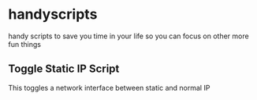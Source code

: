 # handyscripts

handy scripts to save you time in your life so you can focus on other more fun things

## Toggle Static IP Script

This toggles a network interface between static and normal IP
